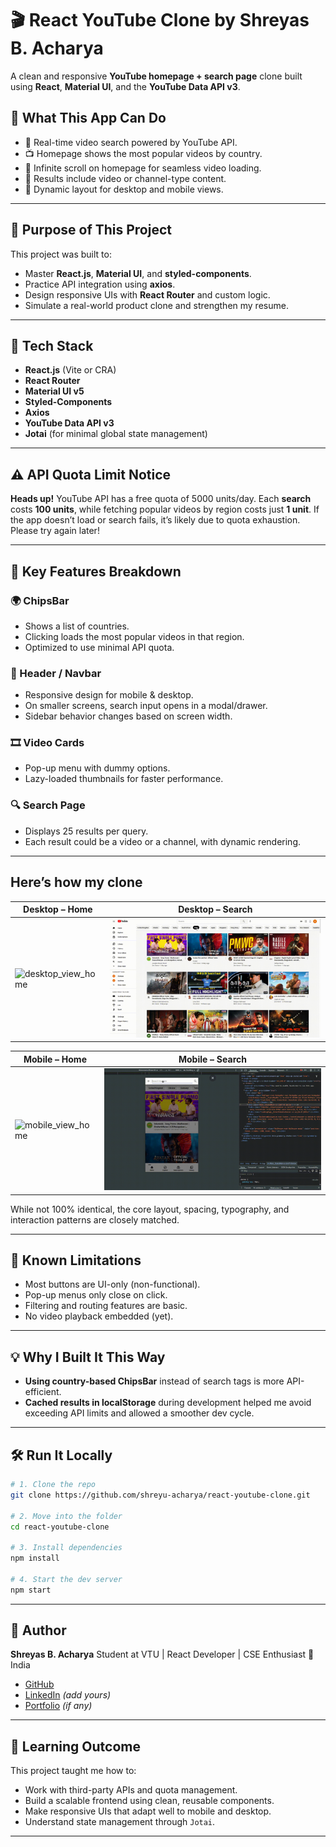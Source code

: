 # 🎬 React YouTube Clone by Shreyas B. Acharya

A clean and responsive **YouTube homepage + search page** clone built using **React**, **Material UI**, and the **YouTube Data API v3**.

## 🚀 What This App Can Do

* 🔎 Real-time video search powered by YouTube API.
* 📺 Homepage shows the most popular videos by country.
* 📜 Infinite scroll on homepage for seamless video loading.
* 💬 Results include video or channel-type content.
* 🧭 Dynamic layout for desktop and mobile views.

---

## 🎯 Purpose of This Project

This project was built to:

* Master **React.js**, **Material UI**, and **styled-components**.
* Practice API integration using **axios**.
* Design responsive UIs with **React Router** and custom logic.
* Simulate a real-world product clone and strengthen my resume.

---

## 🧰 Tech Stack

* **React.js** (Vite or CRA)
* **React Router**
* **Material UI v5**
* **Styled-Components**
* **Axios**
* **YouTube Data API v3**
* **Jotai** (for minimal global state management)

---

## ⚠️ API Quota Limit Notice

**Heads up!**
YouTube API has a free quota of 5000 units/day. Each **search** costs **100 units**, while fetching popular videos by region costs just **1 unit**. If the app doesn’t load or search fails, it’s likely due to quota exhaustion. Please try again later!

---

## 📂 Key Features Breakdown

### 🌍 ChipsBar

* Shows a list of countries.
* Clicking loads the most popular videos in that region.
* Optimized to use minimal API quota.

### 🧭 Header / Navbar

* Responsive design for mobile & desktop.
* On smaller screens, search input opens in a modal/drawer.
* Sidebar behavior changes based on screen width.

### 🎞️ Video Cards

* Pop-up menu with dummy options.
* Lazy-loaded thumbnails for faster performance.

### 🔍 Search Page

* Displays 25 results per query.
* Each result could be a video or a channel, with dynamic rendering.

---


## Here’s how my clone

| Desktop – Home | Desktop – Search |
|---------------|------------------|
| ![desktop_view_home](./readme_assets/desktop_view_home.gif) | ![desktop_view_search](./readme_assets/desktop_view_search.gif) |

| Mobile – Home | Mobile – Search |
|--------------|-----------------|
| ![mobile_view_home](./readme_assets/mobile_view_home.gif)    | ![mobile_view_search](./readme_assets/mobile_view_search.gif)   |


While not 100% identical, the core layout, spacing, typography, and interaction patterns are closely matched.

---

## 🧪 Known Limitations

* Most buttons are UI-only (non-functional).
* Pop-up menus only close on click.
* Filtering and routing features are basic.
* No video playback embedded (yet).

---

## 💡 Why I Built It This Way

* **Using country-based ChipsBar** instead of search tags is more API-efficient.
* **Cached results in localStorage** during development helped me avoid exceeding API limits and allowed a smoother dev cycle.

---

## 🛠️ Run It Locally

```bash
# 1. Clone the repo
git clone https://github.com/shreyu-acharya/react-youtube-clone.git

# 2. Move into the folder
cd react-youtube-clone

# 3. Install dependencies
npm install

# 4. Start the dev server
npm start
```

---

## 👤 Author

**Shreyas B. Acharya**
Student at VTU | React Developer | CSE Enthusiast
📍 India

* [GitHub](https://github.com/shreyu-acharya)
* [LinkedIn](https://linkedin.com/in/your-link) *(add yours)*
* [Portfolio](https://your-portfolio.com) *(if any)*

---

## 🧠 Learning Outcome

This project taught me how to:

* Work with third-party APIs and quota management.
* Build a scalable frontend using clean, reusable components.
* Make responsive UIs that adapt well to mobile and desktop.
* Understand state management through `Jotai`.

---


